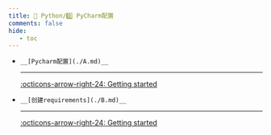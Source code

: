 ```yaml
---
title: 🎈 Python/0️⃣ PyCharm配置
comments: false
hide:
   - toc
---
```


<div class="grid cards index-info" markdown>

-     __[Pycharm配置](./A.md)__

	---

	

	

	[:octicons-arrow-right-24: Getting started](./A.md)

-     __[创建requirements](./B.md)__

	---

	

	

	[:octicons-arrow-right-24: Getting started](./B.md)

</div>